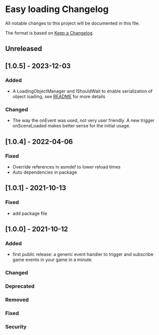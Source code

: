 # Easy loading Changelog
All notable changes to this project will be documented in this file.

The format is based on [Keep a Changelog](https://keepachangelog.com/en/1.0.0/).

## Unreleased

## [1.0.5] - 2023-12-03

### Added
- A LoadingObjectManager and IShouldWait to enable serialization of object loading, see [README](README.md) for more details

### Changed
- The way the onEvent was used, not very user friendly. A new trigger onSceneLoaded makes better sense for the initial usage.

## [1.0.4] - 2022-04-06

### Fixed
- Override references in asmdef to lower reload times
- Auto dependencies in package

## [1.0.1] - 2021-10-13

### Fixed
- add package file

## [1.0.0] - 2021-10-12

### Added
- first public release: a generic event handler to trigger and subscribe game events in your game in a minute.

### Changed

### Deprecated

### Removed

### Fixed

### Security
